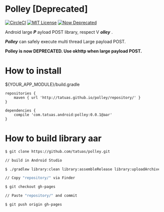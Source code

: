 # Polley [Deprecated]

[![CircleCI](https://circleci.com/gh/tatuas/polley.svg?style=shield&circle-token=335f90b71cbf97a7d60efc33ac3712d8e8678d2f)](https://circleci.com/gh/tatuas/polley)
[![MIT License](http://img.shields.io/badge/license-MIT-blue.svg?style=flat)](LICENSE)
[![Now Deprecated](https://img.shields.io/badge/now-Deprecated-red.svg)](README.md)

Android large ***P*** ayload POST library, respect V ***olley*** .

***Polley*** can safely execute multi thread Large payload POST.

**Polley is now DEPRECATED. Use okhttp when large payload POST.**

# How to install

${YOUR_APP_MODULE}/build.gradle
```
repositories {
    maven { url 'http://tatuas.github.io/polley/repository/' }
}

dependencies {
    compile 'com.tatuas.android:polley:0.0.1@aar'
}
```

# How to build library aar

```bash
$ git clone https://github.com/tatuas/polley.git

// build in Android Studio

$ ./gradlew library:clean library:assembleRelease library:uploadArchives

// Copy "repository/" via Finder

$ git checkout gh-pages

// Paste "repository/" and commit

$ git push origin gh-pages
```
